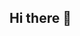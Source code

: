 ## Hi there 👋

<!--
**kogunwoo/kogunwoo** is a ✨ _special_ ✨ repository because its `README.md` (this file) appears on your GitHub profile.
hi everybody
Here are some ideas to get you started:

- 🔭 I’m currently working on ...
- 🌱 I’m currently learning ...
- 👯 I’m looking to collaborate on ...
- 🤔 I’m looking for help with ...
- 💬 Ask me about ...
- 📫 How to reach me: ...
- 😄 Pronouns: ...
- ⚡ Fun fact: ...
-->
